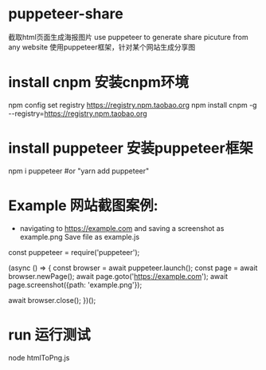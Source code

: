 # puppeteer-share
截取html页面生成海报图片
use puppeteer to generate share picuture from any website
使用puppeteer框架，针对某个网站生成分享图

# install cnpm 安装cnpm环境
npm config set registry https://registry.npm.taobao.org
npm install cnpm -g --registry=https://registry.npm.taobao.org

# install puppeteer 安装puppeteer框架
npm i puppeteer
#or "yarn add puppeteer"

# Example  网站截图案例:
- navigating to https://example.com and saving a screenshot as example.png
Save file as example.js

const puppeteer = require('puppeteer');

(async () => {
  const browser = await puppeteer.launch();
  const page = await browser.newPage();
  await page.goto('https://example.com');
  await page.screenshot({path: 'example.png'});

  await browser.close();
})();
# run 运行测试
node htmlToPng.js
